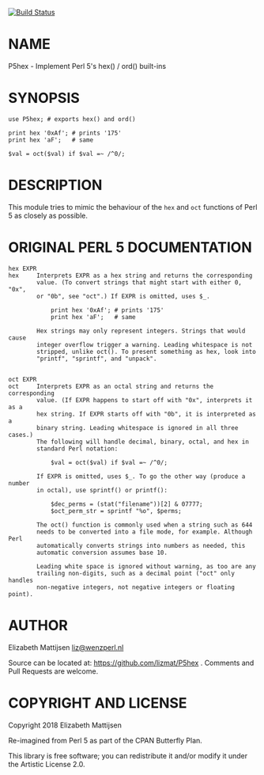 [![Build Status](https://travis-ci.org/lizmat/P5hex.svg?branch=master)](https://travis-ci.org/lizmat/P5hex)

NAME
====

P5hex - Implement Perl 5's hex() / ord() built-ins

SYNOPSIS
========

    use P5hex; # exports hex() and ord()

    print hex '0xAf'; # prints '175'
    print hex 'aF';   # same

    $val = oct($val) if $val =~ /^0/;

DESCRIPTION
===========

This module tries to mimic the behaviour of the `hex` and `oct` functions of Perl 5 as closely as possible.

ORIGINAL PERL 5 DOCUMENTATION
=============================

    hex EXPR
    hex     Interprets EXPR as a hex string and returns the corresponding
            value. (To convert strings that might start with either 0, "0x",
            or "0b", see "oct".) If EXPR is omitted, uses $_.

                print hex '0xAf'; # prints '175'
                print hex 'aF';   # same

            Hex strings may only represent integers. Strings that would cause
            integer overflow trigger a warning. Leading whitespace is not
            stripped, unlike oct(). To present something as hex, look into
            "printf", "sprintf", and "unpack".


    oct EXPR
    oct     Interprets EXPR as an octal string and returns the corresponding
            value. (If EXPR happens to start off with "0x", interprets it as a
            hex string. If EXPR starts off with "0b", it is interpreted as a
            binary string. Leading whitespace is ignored in all three cases.)
            The following will handle decimal, binary, octal, and hex in
            standard Perl notation:

                $val = oct($val) if $val =~ /^0/;

            If EXPR is omitted, uses $_. To go the other way (produce a number
            in octal), use sprintf() or printf():

                $dec_perms = (stat("filename"))[2] & 07777;
                $oct_perm_str = sprintf "%o", $perms;

            The oct() function is commonly used when a string such as 644
            needs to be converted into a file mode, for example. Although Perl
            automatically converts strings into numbers as needed, this
            automatic conversion assumes base 10.

            Leading white space is ignored without warning, as too are any
            trailing non-digits, such as a decimal point ("oct" only handles
            non-negative integers, not negative integers or floating point).

AUTHOR
======

Elizabeth Mattijsen <liz@wenzperl.nl>

Source can be located at: https://github.com/lizmat/P5hex . Comments and Pull Requests are welcome.

COPYRIGHT AND LICENSE
=====================

Copyright 2018 Elizabeth Mattijsen

Re-imagined from Perl 5 as part of the CPAN Butterfly Plan.

This library is free software; you can redistribute it and/or modify it under the Artistic License 2.0.

